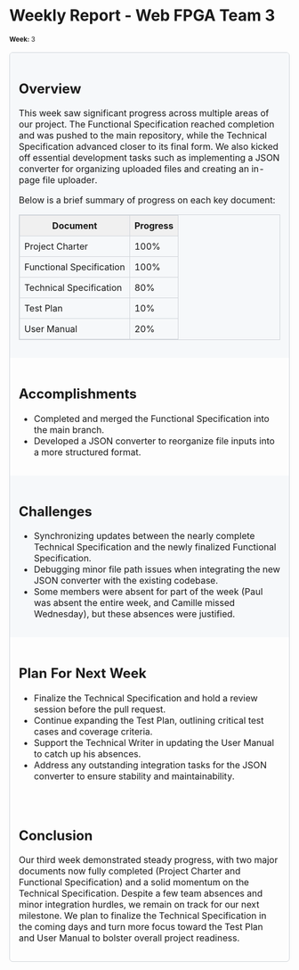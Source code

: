 # Weekly Report - Web FPGA Team 3
<small>**Week:** 3</small>

<table style="width:100%; border: 1px solid #d1d5da; border-collapse: separate; border-radius: 6px; border-spacing: 0;">
  <tr style="background-color: #f6f8fa; border-bottom: 1px solid #d1d5da;">
    <td style="padding: 1em;">
      <h2>Overview</h2>
      <p>
        This week saw significant progress across multiple areas of our project. 
        The Functional Specification reached completion and was pushed to the main repository, 
        while the Technical Specification advanced closer to its final form. 
        We also kicked off essential development tasks such as implementing a JSON converter 
        for organizing uploaded files and creating an in-page file uploader.
      </p>
      <p>
        Below is a brief summary of progress on each key document:
      </p>
      <table style="width:100%; border: 1px solid #d1d5da; border-collapse: collapse; margin: 1em 0;">
        <tr style="background-color: #f0f0f0;">
          <th style="padding: 0.5em; border: 1px solid #d1d5da;">Document</th>
          <th style="padding: 0.5em; border: 1px solid #d1d5da;">Progress</th>
        </tr>
        <tr>
          <td style="padding: 0.5em; border: 1px solid #d1d5da;">Project Charter</td>
          <td style="padding: 0.5em; border: 1px solid #d1d5da;">100%</td>
        </tr>
        <tr>
          <td style="padding: 0.5em; border: 1px solid #d1d5da;">Functional Specification</td>
          <td style="padding: 0.5em; border: 1px solid #d1d5da;">100%</td>
        </tr>
        <tr>
          <td style="padding: 0.5em; border: 1px solid #d1d5da;">Technical Specification</td>
          <td style="padding: 0.5em; border: 1px solid #d1d5da;">80%</td>
        </tr>
        <tr>
          <td style="padding: 0.5em; border: 1px solid #d1d5da;">Test Plan</td>
          <td style="padding: 0.5em; border: 1px solid #d1d5da;">10%</td>
        </tr>
        <tr>
          <td style="padding: 0.5em; border: 1px solid #d1d5da;">User Manual</td>
          <td style="padding: 0.5em; border: 1px solid #d1d5da;">20%</td>
        </tr>
      </table>
    </td>
  </tr>

  <tr style="border-bottom: 1px solid #d1d5da;">
    <td style="padding: 1em;">
      <h2>Accomplishments</h2>
      <ul>
        <li>Completed and merged the Functional Specification into the main branch.</li>
        <li>Developed a JSON converter to reorganize file inputs into a more structured format.</li>
      </ul>
    </td>
  </tr>

  <tr style="background-color: #f6f8fa; border-bottom: 1px solid #d1d5da;">
    <td style="padding: 1em;">
      <h2>Challenges</h2>
      <ul>
        <li>Synchronizing updates between the nearly complete Technical Specification and the newly finalized Functional Specification.</li>
        <li>Debugging minor file path issues when integrating the new JSON converter with the existing codebase.</li>
        <li>Some members were absent for part of the week (Paul was absent the entire week, and Camille missed Wednesday), but these absences were justified.</li>
      </ul>
    </td>
  </tr>

  <tr style="border-bottom: 1px solid #d1d5da;">
    <td style="padding: 1em;">
      <h2>Plan For Next Week</h2>
      <ul>
        <li>Finalize the Technical Specification and hold a review session before the pull request.</li>
        <li>Continue expanding the Test Plan, outlining critical test cases and coverage criteria.</li>
        <li>Support the Technical Writer in updating the User Manual to catch up his absences.</li>
        <li>Address any outstanding integration tasks for the JSON converter to ensure stability and maintainability.</li>
      </ul>
    </td>
  </tr>

  <tr>
    <td style="padding: 1em;">
      <h2>Conclusion</h2>
      <p>
        Our third week demonstrated steady progress, with two major documents now fully completed 
        (Project Charter and Functional Specification) and a solid momentum on the Technical Specification. 
        Despite a few team absences and minor integration hurdles, we remain on track for our next milestone. 
        We plan to finalize the Technical Specification in the coming days and turn more focus toward the Test Plan 
        and User Manual to bolster overall project readiness.
      </p>
    </td>
  </tr>
</table>
